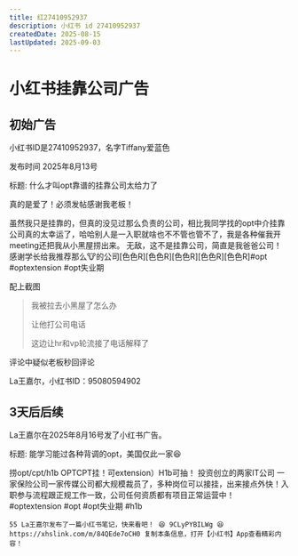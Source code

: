 ```yaml
---
title: 红27410952937
description: 小红书 id 27410952937
createdDate: 2025-08-15
lastUpdated: 2025-09-03
---
```


# 小红书挂靠公司广告

## 初始广告

小红书ID是27410952937，名字Tiffany爱蓝色

发布时间 2025年8月13号

标题: 什么才叫opt靠谱的挂靠公司太给力了

真的是爱了！必须发帖感谢我老板！

虽然我只是挂靠的，但真的没见过那么负责的公司，相比我同学找的opt中介挂靠公司真的太幸运了，哈哈别人是一入职就啥也不不管也管不了，我是各种催我开meeting还把我从小黑屋捞出来。
无敌，这不是挂靠公司，简直是我爸爸公司！
感谢学长给我推荐那么🐮的公司[色色R][色色R][色色R][色色R][色色R]#opt #optextension #opt失业期

配上截图
> 我被拉去小黑屋了怎么办
>
> 让他打公司电话
>
> 这边让hr和vp轮流接了电话解释了

评论中疑似老板秒回评论

La王嘉尔，小红书ID：95080594902


## 3天后后续

La王嘉尔在2025年8月16号发了小红书广告。

标题: 能学习能过各种背调的opt，美国仅此一家😆

捞opt/cpt/h1b
OPTCPT挂！可extension）H1b可抽！
投资创立的两家IT公司 一家保险公司一家传媒公司都大规模裁员了，多种岗位可以接挂，出来接点外快！入职参与流程跟正规工作一致，公司任何资质都有项目正常运营中！ #optextension   #opt   #opt失业期   #h1b
```
55 La王嘉尔发布了一篇小红书笔记，快来看吧！ 😆 9CLyPYBILWg 😆 https://xhslink.com/m/84QEde7oCH0 复制本条信息，打开【小红书】App查看精彩内容！
```
